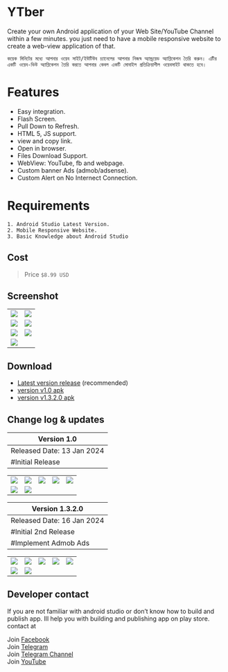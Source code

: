 # YTber
Create your own Android application of your Web Site/YouTube Channel within a few minutes. you just need to have a mobile responsive website to create a web-view application of that.

`` কয়েক মিনিটের মধ্যে আপনার ওয়েব সাইট/ইউটিউব চ্যানেলের আপনার নিজস্ব অ্যান্ড্রয়েড অ্যাপ্লিকেশন তৈরি করুন। এটির একটি ওয়েব-ভিউ অ্যাপ্লিকেশন তৈরি করতে আপনার কেবল একটি মোবাইল প্রতিক্রিয়াশীল ওয়েবসাইট থাকতে হবে। ``

# Features
* Easy integration.
* Flash Screen.
* Pull Down to Refresh.
* HTML 5, JS support.
* view and copy link.
* Open in browser.
* Files Download Support.
* WebView: YouTube, fb and webpage.
* Custom banner Ads (admob/adsense).
* Custom Alert on No Internect Connection.

# Requirements
```
1. Android Studio Latest Version.
2. Mobile Responsive Website.
3. Basic Knowledge about Android Studio
```

## Cost
> Price `` $8.99 USD ``

## Screenshot
| | |
|:-------------------------:|:-------------------------:|
| <img src=".assets/screenshot_v2/screenshot_v01.png" /> | <img src=".assets/screenshot_v2/screenshot_v02.png" /> |
| <img src=".assets/screenshot_v2/screenshot_v03.png" /> | <img src=".assets/screenshot_v2/screenshot_v04.png" /> |
| <img src=".assets/screenshot_v2/screenshot_v05.png" /> | <img src=".assets/screenshot_v2/screenshot_v06.png" /> |
| <img src=".assets/screenshot_v2/screenshot_v07.png" /> |

## Download
* [Latest version release](https://github.com/freelancermustakin/YTber/raw/main/.assets/screenshot_v2/YTber_v1.3.2.0_app-release.apk) (recommended)
* [version v1.0 apk](https://github.com/freelancermustakin/YTber/raw/main/.assets/screenshot_v1/YTber_v1.0_app-release.apk)
* [version v1.3.2.0 apk](https://github.com/freelancermustakin/YTber/raw/main/.assets/screenshot_v2/YTber_v1.3.2.0_app-release.apk)

## Change log & updates
| Version 1.0                          |
| ----------------------------- |
| Released Date: 13 Jan 2024                  |
| #Initial Release                  |

| | | | | |
|:-------------------------:|:-------------------------:|:-------------------------:|:-------------------------:|:-------------------------:|
| <img src=".assets/screenshot_v1/screenshots/screenshot_2.png" /> | <img src=".assets/screenshot_v1/screenshots/screenshot_3.png" /> | <img src=".assets/screenshot_v1/screenshots/screenshot_4.png" /> | <img src=".assets/screenshot_v1/screenshots/screenshot_5.png" /> | <img src=".assets/screenshot_v1/screenshots/screenshot_6.png" /> |
| <img src=".assets/screenshot_v1/screenshots/screenshot_7.png" /> | <img src=".assets/screenshot_v1/screenshots/screenshot_8.png" /> |  |  |  |

| Version 1.3.2.0                          |
| ----------------------------- |
| Released Date: 16 Jan 2024                  |
| #Initial 2nd Release                  |
| #Implement Admob Ads                  |

| | | | | |
|:-------------------------:|:-------------------------:|:-------------------------:|:-------------------------:|:-------------------------:|
| <img src=".assets/screenshot_v2/screenshots/screenshot_2.png" /> | <img src=".assets/screenshot_v2/screenshots/screenshot_3.png" /> | <img src=".assets/screenshot_v2/screenshots/screenshot_4.png" /> | <img src=".assets/screenshot_v2/screenshots/screenshot_5.png" /> | <img src=".assets/screenshot_v2/screenshots/screenshot_6.png" /> |
| <img src=".assets/screenshot_v2/screenshots/screenshot_7.png" /> | <img src=".assets/screenshot_v2/screenshots/screenshot_8.png" /> |  |  |  |

## Developer contact
If you are not familiar with android studio or don’t know how to build and publish app. Ill help you with building and publishing app on play store. contact at

Join [Facebook](https://facebook.com/freelancermustakin) <br>
Join [Telegram](https://t.me/mustakin) <br>
Join [Telegram Channel](https://t.me/freelancermustakin) <br>
Join [YouTube](https://m.youtube.com/freelancermustakin) <br>
